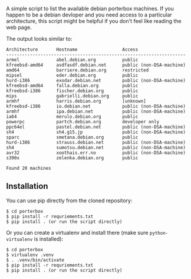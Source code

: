 A simple script to list the available debian porterbox machines.  If you happen
to be a debian devloper and you need access to a particular architecture, this
script might be helpful if you don't feel like reading the web page. 

The output looks similar to:

    Architecture       Hostname                 Access
    --------------------------------------------------------------------
    armel              abel.debian.org          public
    kfreebsd-amd64     asdfasdf.debian.net      public (non-DSA-machine)
    amd64              barriere.debian.org      restricted
    mipsel             eder.debian.org          public
    hurd-i386          exodar.debian.net        public (non-DSA-machine)
    kfreebsd-amd64     falla.debian.org         public
    kfreebsd-i386      fischer.debian.org       public
    mips               gabrielli.debian.org     public
    armhf              harris.debian.org        [unknown]
    kfreebsd-i386      io.debian.net            public (non-DSA-machine)
    armhf              ipa.debian.net           public (non-DSA-machine)
    ia64               merulo.debian.org        public
    powerpc            partch.debian.org        developer only
    ppc64el            pastel.debian.net        public (non-DSA-machine)
    sh4                sh4.g15.jp               public (non-DSA-machine)
    sparc              smetana.debian.org       public
    hurd-i386          strauss.debian.net       public (non-DSA-machine)
    sh4                sumotsu.debian.net       public (non-DSA-machine)
    avr32              xoothais.err.no          public (non-DSA-machine)
    s390x              zelenka.debian.org       public

    Found 20 machines

## Installation

You can use pip directly from the cloned repository:

    $ cd porterbox
    $ pip install -r requriements.txt
    $ pip install . (or run the script directly)

Or you can create a virtualenv and install there (make sure `python-virtualenv`
is installed):

    $ cd porterbox
    $ virtualenv .venv
    $ . .venv/bin/activate
    $ pip install -r requriements.txt
    $ pip install . (or run the script directly)
